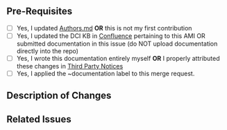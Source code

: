 ## Pre-Requisites
- [ ] Yes, I updated [Authors.md](~/Authors.md) **OR** this is not my first contribution
- [ ] Yes, I updated the DCI KB in [Confluence](https://docs.external.clearpointbusiness.com/display/DCI) pertaining to this AMI OR submitted documentation in this issue (do NOT upload documentation directly into the repo)
- [ ] Yes, I wrote this documentation entirely myself **OR** I properly attributed these changes in [Third Party Notices](~/THIRD-PARTY-NOTICES.txt)
- [ ] Yes, I applied the ~documentation label to this merge request.

## Description of Changes
<!-- Enter a description of what this PR adds/changes -->

## Related Issues
<!-- Include a list and brief description of any tracked issues -->
<!-- e.g., "Fixes #123 - A bug that crashes the app" -->
